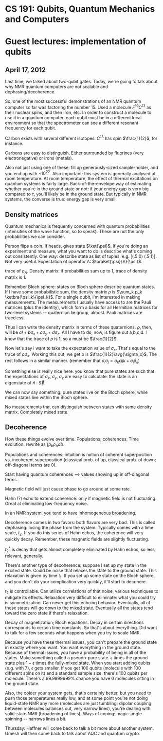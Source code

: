 CS 191: Qubits, Quantum Mechanics and Computers
===============================================
Guest lectures: implementation of qubits
========================================
April 17, 2012
--------------

Last time, we talked about two-qubit gates. Today, we're going to talk
about why NMR quantum computers are not scalable and dephasing/decoherence.

So, one of the most successful demonstrations of an NMR quantum computer so
far was factoring the number 15. Used a molecule $F^{19}C^{13}$ as their
nuclear spins, and then iron, etc. In order to construct a molecule to use
it in a quantum computer, each qubit must be in a different local
environment so that the spectrometer can see a different resonant frequency
for each qubit.

Carbon exists with several different isotopes: $C^{13}$ has spin
$\frac{1}{2}$, for instance.

Carbons are easy to distinguish. Either surrounded by fluorines (very
electronegative) or irons (metals).

Also not just using one of these: fill up generously-sized sample-holder,
and you end up with ~$10^{22}$. Also important: this system is generally
analysed at room temperature. At room temperature, the effect of thermal
excitations on quantum systems is fairly large. Back-of-the-envelope way of
estimating whether you're in the ground state or not: if your energy gap is
very big compared to $\tau$, you'll likely be in the ground state. But
typically in NMR systems, the converse is true: energy gap is very small.

Density matrices
----------------
Quantum mechanics is frequently concerned with quantum probabilities
(intensities of the wave function, so to speak). These are not the only
probabilities we can consider.

Person flips a coin. If heads, gives state $\ket{\psi}$. If you're doing an
experiment and measure, what you want to do is describe what's coming out
consistently. One way: describe state as list of tuples,
e.g. [(.5 0) (.5 1)]. Not very useful. Expectation of operator A:
$\braKet{\psi}{A}{\psi}$.

trace of $\rho_A$. Density matrix: if probabilities sum up to 1, trace of
density matrix is 1.

Remember Bloch sphere: states on Bloch sphere describe quantum states. If I
have some probabilistic sum, the density matrix $\rho$ is $\sum_k p_k
\ketbra{\psi_k}{\psi_k}$. For a single qubit, I'm interested in making
measurements. The measurements I usually have access to are the Pauli
matrices (plus the identity), which form a basis for all Hermitian matrices
for two-level systems -- quaternion lie group, almost. Pauli matrices are
traceless.

Thus I can write the density matrix in terms of these quaternions. $\rho$,
then, will be $aI + b\sigma_x + c\sigma_y + d\sigma_z$. All I have to do,
now, is figure out a,b,c,d. I know that the trace of $\rho$ is 1, so a must
be $\frac{1}{2}$.

Now let's say I want to take the expectation value of $\sigma_x$. That's
equal to the trace of $\rho \sigma_x$. Working this out, we get b is
$\frac{1}{2}\avg{\sigma_x}$. The rest follows in a similar
manner. (remember that $\sigma_i\sigma_j = \sigma_k\epsilon{ijk} +
\sigma_i\delta_{ij}$)

Something else is really nice here: you know that pure states are such that
the expectations of $\sigma_x$, $\sigma_y$, $\sigma_z$ are easy to
calculate: the state is an eigenstate of $\hat{n} \cdot \vec{S}$.

We can now say something: pure states live on the Bloch sphere, while mixed
states live within the Bloch sphere.

No measurements that can distinguish between states with same density
matrix. Completely mixed state.

Decoherence
-----------
How these things evolve over time. Populations, coherences. Time evolution:
rewrite as $\int p_b \rho_b db$.

Populations and coherences: intuition is notion of coherent superposition
vs. incoherent superposition (classical prob. of up, classical prob. of
down; off-diagonal terms are 0).

Start having quantum coherences $\implies$ values showing up in
off-diagonal terms.

Magnetic field will just cause phase to go around at some rate.

Hahn (?) echo to extend coherence: only if magnetic field is not
fluctuating. Great at eliminating low-frequency noise.

In an NMR system, you tend to have inhomogeneous broadening.

Decoherence comes in two favors: both flavors are very bad. This is called
dephasing: losing the phase from the system. Typically comes with a time
scale, $t_2$. If you do this series of Hahn echos, the coherence will very
quickly decay. Remember, these magnetic fields are slightly fluctuating.

$t_2^*$ is decay that gets almost completely eliminated by Hahn echos, so
less relevant, generally.

There's another type of decoherence: suppose I set up my state in the
excited state. Could be noise that relaxes the state to the ground
state. This relaxation is given by time $t_1$. If you set up some state on
the Bloch sphere, and you don't do your complication very quickly, it'll
start to decohere.

$t_2$ is controllable. Can utilize correlations of that noise, various
techniques to mitigate its effects. Relaxation very difficult to eliminate:
what you could try is symmetrization. Can never get this echoing
behavior. Eventually, all of these states will go down to the mixed
state. Eventually all the states tend toward the zero state if there's
relaxation.

Decay of magnetization; Bloch equations. Decay in certain directions
corresponds to certain time constants. So that's about everything. Did want
to talk for a few seconds what happens when you try to scale NMR.

Because you have these thermal issues, you can't prepare the ground state
in exactly where you want. You want everything in the ground state. Because
of thermal issues, you have a probability of being in all of the
states. Make something called a pseudo-pure state. $\epsilon$ times the
ground state plus $1-\epsilon$ times the fully-mixed state. When you start
adding qubits (e.g. with 7), $\epsilon$ gets smaller. If you get 100 qubits
(molecule with 100 different spins on it) and a standard sample size,
there's 100 qubits per molecule. There's a 99.9999999% chance you have 0
molecules sitting in the ground state.

Also, the colder your system gets, that's certainly better, but you need to
push those temperatures really low, and at some point you're not doing
liquid-state NMR any more (molecules are just tumbling; dipolar coupling
between molecules balances out, very narrow lines), you're dealing with
solid-state NMR (broadening of lines). Ways of coping: magic-angle spinning
-- narrows lines a bit.

Thursday: Haffner will come back to talk a bit more about another
system. Umesh will then come back to talk about AQC and quantum crypto.
